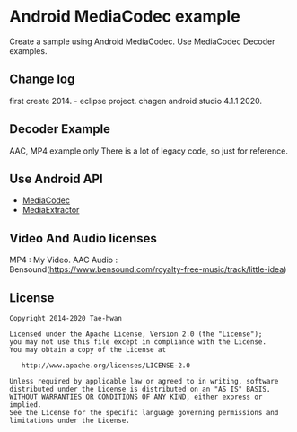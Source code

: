 # Android MediaCodec example

Create a sample using Android MediaCodec.
Use MediaCodec Decoder examples.

## Change log

first create 2014. - eclipse project.
chagen android studio 4.1.1 2020.

## Decoder Example

AAC, MP4 example only
There is a lot of legacy code, so just for reference.

## Use Android API

- [MediaCodec](http://developer.android.com/reference/android/media/MediaCodec.html)
- [MediaExtractor](http://developer.android.com/reference/android/media/MediaExtractor.html)

## Video And Audio licenses

MP4 : My Video.
AAC Audio : Bensound(https://www.bensound.com/royalty-free-music/track/little-idea)

## License

```
Copyright 2014-2020 Tae-hwan

Licensed under the Apache License, Version 2.0 (the "License");
you may not use this file except in compliance with the License.
You may obtain a copy of the License at

   http://www.apache.org/licenses/LICENSE-2.0

Unless required by applicable law or agreed to in writing, software
distributed under the License is distributed on an "AS IS" BASIS,
WITHOUT WARRANTIES OR CONDITIONS OF ANY KIND, either express or implied.
See the License for the specific language governing permissions and
limitations under the License.
```
